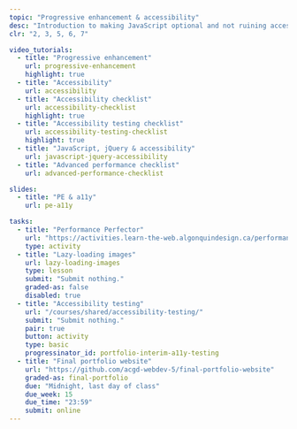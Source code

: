 ```yaml
---
topic: "Progressive enhancement & accessibility"
desc: "Introduction to making JavaScript optional and not ruining accessibility by adding JavaScript."
clr: "2, 3, 5, 6, 7"

video_tutorials:
  - title: "Progressive enhancement"
    url: progressive-enhancement
    highlight: true
  - title: "Accessibility"
    url: accessibility
  - title: "Accessibility checklist"
    url: accessibility-checklist
    highlight: true
  - title: "Accessibility testing checklist"
    url: accessibility-testing-checklist
    highlight: true
  - title: "JavaScript, jQuery & accessibility"
    url: javascript-jquery-accessibility
  - title: "Advanced performance checklist"
    url: advanced-performance-checklist

slides:
  - title: "PE & a11y"
    url: pe-a11y

tasks:
  - title: "Performance Perfector"
    url: "https://activities.learn-the-web.algonquindesign.ca/performance-perfector/"
    type: activity
  - title: "Lazy-loading images"
    url: lazy-loading-images
    type: lesson
    submit: "Submit nothing."
    graded-as: false
    disabled: true
  - title: "Accessibility testing"
    url: "/courses/shared/accessibility-testing/"
    submit: "Submit nothing."
    pair: true
    button: activity
    type: basic
    progressinator_id: portfolio-interim-a11y-testing
  - title: "Final portfolio website"
    url: "https://github.com/acgd-webdev-5/final-portfolio-website"
    graded-as: final-portfolio
    due: "Midnight, last day of class"
    due_week: 15
    due_time: "23:59"
    submit: online
---
```

